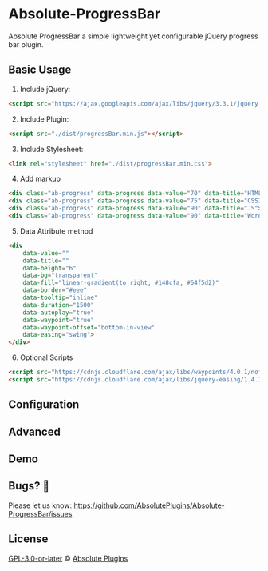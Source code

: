 # Absolute-ProgressBar

Absolute ProgressBar a simple lightweight yet configurable jQuery progress bar plugin.

## Basic Usage

1. Include jQuery:

```html
<script src="https://ajax.googleapis.com/ajax/libs/jquery/3.3.1/jquery.min.js"></script>
```

2. Include Plugin:

```html
<script src="./dist/progressBar.min.js"></script>
```

3. Include Stylesheet:

```html
<link rel="stylesheet" href="./dist/progressBar.min.css">
```

4. Add markup

```html
<div class="ab-progress" data-progress data-value="70" data-title="HTML5"></div>
<div class="ab-progress" data-progress data-value="75" data-title="CSS3"></div>
<div class="ab-progress" data-progress data-value="90" data-title="JS"></div>
<div class="ab-progress" data-progress data-value="90" data-title="WordPress"></div>
```

5. Data Attribute method
```html
<div 
    data-value="" 
    data-title="" 
    data-height="6"
    data-bg="transparent"
    data-fill="linear-gradient(to right, #148cfa, #64f5d2)"
    data-border="#eee"
    data-tooltip="inline"
    data-duration="1500"
    data-autoplay="true"
    data-waypoint="true"
    data-waypoint-offset="bottom-in-view"
    data-easing="swing">
</div>
```

6. Optional Scripts
```html
<script src="https://cdnjs.cloudflare.com/ajax/libs/waypoints/4.0.1/noframework.waypoints.js"></script>
<script src="https://cdnjs.cloudflare.com/ajax/libs/jquery-easing/1.4.1/jquery.easing.min.js"></script>
```

## Configuration

## Advanced

## Demo

## Bugs? 🐛

Please let us know: https://github.com/AbsolutePlugins/Absolute-ProgressBar/issues

## License

[GPL-3.0-or-later](./LICENSE) © [Absolute Plugins](https://absoluteplugins.com/)